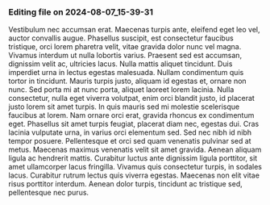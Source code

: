 

### Editing file on 2024-08-07_15-39-31

Vestibulum nec accumsan erat. Maecenas turpis ante, eleifend eget leo vel, auctor convallis augue. Phasellus suscipit, est consectetur faucibus tristique, orci lorem pharetra velit, vitae gravida dolor nunc vel magna. Vivamus interdum ut nulla lobortis varius. Praesent sed est accumsan, dignissim velit ac, ultricies lacus. Nulla mattis aliquet tincidunt. Duis imperdiet urna in lectus egestas malesuada. Nullam condimentum quis tortor in tincidunt.
Mauris turpis justo, aliquam id egestas et, ornare non nunc. Sed porta mi at nunc porta, aliquet laoreet lorem lacinia. Nulla consectetur, nulla eget viverra volutpat, enim orci blandit justo, id placerat justo lorem sit amet turpis. In quis mauris sed mi molestie scelerisque faucibus at lorem. Nam ornare orci erat, gravida rhoncus ex condimentum eget. Phasellus sit amet turpis feugiat, placerat diam nec, egestas dui. Cras lacinia vulputate urna, in varius orci elementum sed. Sed nec nibh id nibh tempor posuere. Pellentesque et orci sed quam venenatis pulvinar sed at metus. Maecenas maximus venenatis velit sit amet gravida. Aenean aliquam ligula ac hendrerit mattis. Curabitur luctus ante dignissim ligula porttitor, sit amet ullamcorper lacus fringilla. Vivamus quis consectetur turpis, in sodales lacus. Curabitur rutrum lectus quis viverra egestas. Maecenas non elit vitae risus porttitor interdum. Aenean dolor turpis, tincidunt ac tristique sed, pellentesque nec purus.


